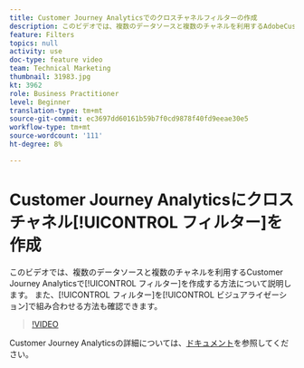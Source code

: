 ```yaml
---
title: Customer Journey Analyticsでのクロスチャネルフィルターの作成
description: このビデオでは、複数のデータソースと複数のチャネルを利用するAdobeCustomer Journey Analyticsでフィルターを作成する方法について説明します。 また、これらのフィルターをビジュアライゼーションでどのように組み合わせるかも確認できます。
feature: Filters
topics: null
activity: use
doc-type: feature video
team: Technical Marketing
thumbnail: 31983.jpg
kt: 3962
role: Business Practitioner
level: Beginner
translation-type: tm+mt
source-git-commit: ec3697dd60161b59b7f0cd9878f40fd9eeae30e5
workflow-type: tm+mt
source-wordcount: '111'
ht-degree: 8%

---
```



# Customer Journey Analyticsにクロスチャネル[!UICONTROL フィルター]を作成

このビデオでは、複数のデータソースと複数のチャネルを利用するCustomer Journey Analyticsで[!UICONTROL フィルター]を作成する方法について説明します。 また、[!UICONTROL フィルター]を[!UICONTROL ビジュアライゼーション]で組み合わせる方法も確認できます。

>[!VIDEO](https://video.tv.adobe.com/v/31983/?quality=12)

Customer Journey Analyticsの詳細については、[ドキュメント](https://docs.adobe.com/content/help/ja-JP/analytics-platform/using/cja-landing.html)を参照してください。
